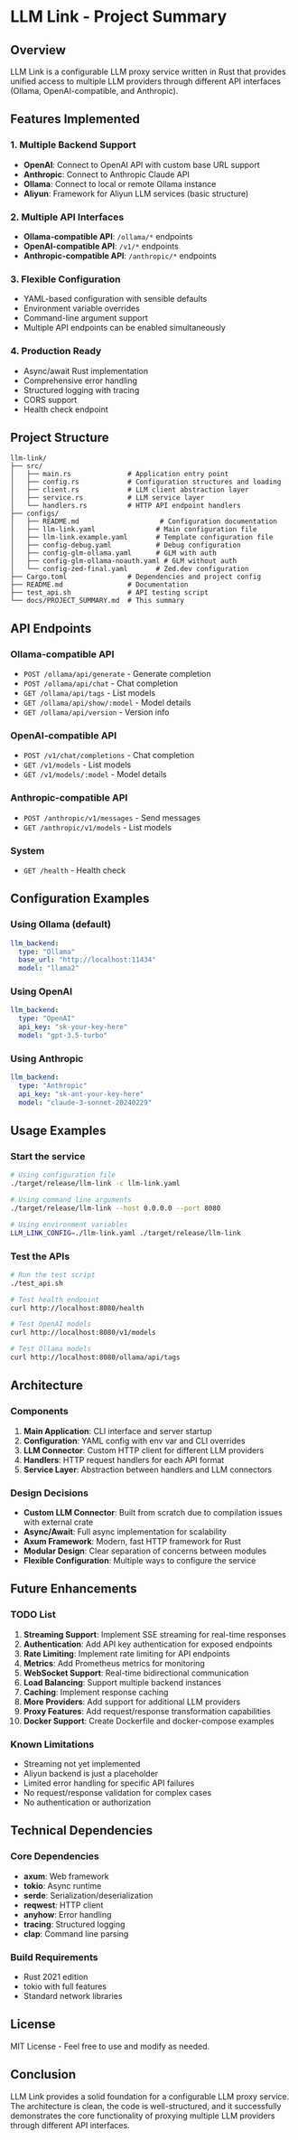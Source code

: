 # LLM Link - Project Summary

## Overview
LLM Link is a configurable LLM proxy service written in Rust that provides unified access to multiple LLM providers through different API interfaces (Ollama, OpenAI-compatible, and Anthropic).

## Features Implemented

### 1. **Multiple Backend Support**
- **OpenAI**: Connect to OpenAI API with custom base URL support
- **Anthropic**: Connect to Anthropic Claude API
- **Ollama**: Connect to local or remote Ollama instance
- **Aliyun**: Framework for Aliyun LLM services (basic structure)

### 2. **Multiple API Interfaces**
- **Ollama-compatible API**: `/ollama/*` endpoints
- **OpenAI-compatible API**: `/v1/*` endpoints
- **Anthropic-compatible API**: `/anthropic/*` endpoints

### 3. **Flexible Configuration**
- YAML-based configuration with sensible defaults
- Environment variable overrides
- Command-line argument support
- Multiple API endpoints can be enabled simultaneously

### 4. **Production Ready**
- Async/await Rust implementation
- Comprehensive error handling
- Structured logging with tracing
- CORS support
- Health check endpoint

## Project Structure

```
llm-link/
├── src/
│   ├── main.rs              # Application entry point
│   ├── config.rs            # Configuration structures and loading
│   ├── client.rs            # LLM client abstraction layer
│   ├── service.rs           # LLM service layer
│   └── handlers.rs          # HTTP API endpoint handlers
├── configs/
│   ├── README.md                    # Configuration documentation
│   ├── llm-link.yaml               # Main configuration file
│   ├── llm-link.example.yaml       # Template configuration file
│   ├── config-debug.yaml           # Debug configuration
│   ├── config-glm-ollama.yaml      # GLM with auth
│   ├── config-glm-ollama-noauth.yaml # GLM without auth
│   └── config-zed-final.yaml       # Zed.dev configuration
├── Cargo.toml               # Dependencies and project config
├── README.md                # Documentation
├── test_api.sh              # API testing script
└── docs/PROJECT_SUMMARY.md  # This summary
```

## API Endpoints

### Ollama-compatible API
- `POST /ollama/api/generate` - Generate completion
- `POST /ollama/api/chat` - Chat completion
- `GET /ollama/api/tags` - List models
- `GET /ollama/api/show/:model` - Model details
- `GET /ollama/api/version` - Version info

### OpenAI-compatible API
- `POST /v1/chat/completions` - Chat completion
- `GET /v1/models` - List models
- `GET /v1/models/:model` - Model details

### Anthropic-compatible API
- `POST /anthropic/v1/messages` - Send messages
- `GET /anthropic/v1/models` - List models

### System
- `GET /health` - Health check

## Configuration Examples

### Using Ollama (default)
```yaml
llm_backend:
  type: "Ollama"
  base_url: "http://localhost:11434"
  model: "llama2"
```

### Using OpenAI
```yaml
llm_backend:
  type: "OpenAI"
  api_key: "sk-your-key-here"
  model: "gpt-3.5-turbo"
```

### Using Anthropic
```yaml
llm_backend:
  type: "Anthropic"
  api_key: "sk-ant-your-key-here"
  model: "claude-3-sonnet-20240229"
```

## Usage Examples

### Start the service
```bash
# Using configuration file
./target/release/llm-link -c llm-link.yaml

# Using command line arguments
./target/release/llm-link --host 0.0.0.0 --port 8080

# Using environment variables
LLM_LINK_CONFIG=./llm-link.yaml ./target/release/llm-link
```

### Test the APIs
```bash
# Run the test script
./test_api.sh

# Test health endpoint
curl http://localhost:8080/health

# Test OpenAI models
curl http://localhost:8080/v1/models

# Test Ollama models
curl http://localhost:8080/ollama/api/tags
```

## Architecture

### Components
1. **Main Application**: CLI interface and server startup
2. **Configuration**: YAML config with env var and CLI overrides
3. **LLM Connector**: Custom HTTP client for different LLM providers
4. **Handlers**: HTTP request handlers for each API format
5. **Service Layer**: Abstraction between handlers and LLM connectors

### Design Decisions
- **Custom LLM Connector**: Built from scratch due to compilation issues with external crate
- **Async/Await**: Full async implementation for scalability
- **Axum Framework**: Modern, fast HTTP framework for Rust
- **Modular Design**: Clear separation of concerns between modules
- **Flexible Configuration**: Multiple ways to configure the service

## Future Enhancements

### TODO List
1. **Streaming Support**: Implement SSE streaming for real-time responses
2. **Authentication**: Add API key authentication for exposed endpoints
3. **Rate Limiting**: Implement rate limiting for API endpoints
4. **Metrics**: Add Prometheus metrics for monitoring
5. **WebSocket Support**: Real-time bidirectional communication
6. **Load Balancing**: Support multiple backend instances
7. **Caching**: Implement response caching
8. **More Providers**: Add support for additional LLM providers
9. **Proxy Features**: Add request/response transformation capabilities
10. **Docker Support**: Create Dockerfile and docker-compose examples

### Known Limitations
- Streaming not yet implemented
- Aliyun backend is just a placeholder
- Limited error handling for specific API failures
- No request/response validation for complex cases
- No authentication or authorization

## Technical Dependencies

### Core Dependencies
- **axum**: Web framework
- **tokio**: Async runtime
- **serde**: Serialization/deserialization
- **reqwest**: HTTP client
- **anyhow**: Error handling
- **tracing**: Structured logging
- **clap**: Command line parsing

### Build Requirements
- Rust 2021 edition
- tokio with full features
- Standard network libraries

## License
MIT License - Feel free to use and modify as needed.

## Conclusion
LLM Link provides a solid foundation for a configurable LLM proxy service. The architecture is clean, the code is well-structured, and it successfully demonstrates the core functionality of proxying multiple LLM providers through different API interfaces.